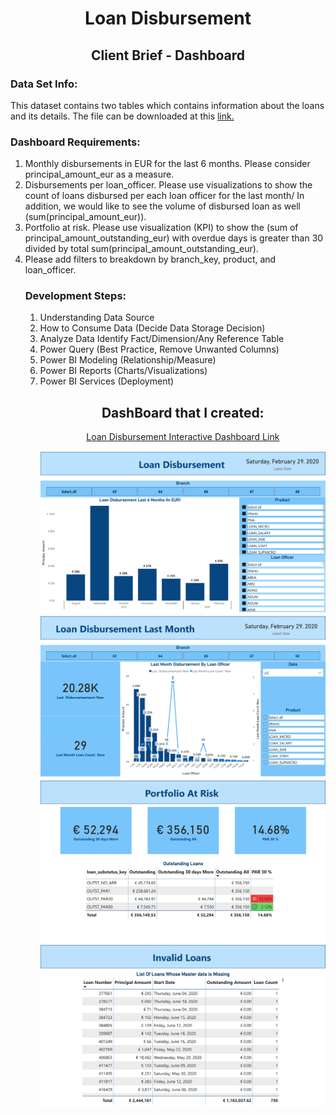 <h1 align="center">Loan Disbursement</h1>
<h2 align="center">Client Brief - Dashboard</h2>

<P>
  <h3>Data Set Info:</h3>
  <P>
    This dataset contains two tables which contains information about the loans and its details. The file can be downloaded at this <a 
    href="https://drive.google.com/drive/folders/1S36-EOijNrfPgL1UhlW4Blfj-S_m3Apn?usp=sharing">link.</a>
  </P>

  <h3>Dashboard Requirements:</h3>
  <P>
    <ol>
      <li>Monthly disbursements in EUR for the last 6 months. Please consider principal_amount_eur as a measure.</li>
      <li>
        Disbursements per loan_officer. Please use visualizations to show the count of loans disbursed per each loan officer for the last month/ In addition, we would                  like to see the volume of disbursed loan as well (sum(principal_amount_eur)).
      </li>
      <li>
         Portfolio at risk. Please use visualization (KPI) to show the (sum of principal_amount_outstanding_eur) with overdue days is greater than 30 divided by total 
         sum(principal_amount_outstanding_eur). 
      </li>
      <li>Please add filters to breakdown by branch_key, product, and loan_officer. </li>
  </P>

  <h3>Development Steps:</h3>
  <P>
    <ol>
      <li>Understanding Data Source</li>
      <li>How to Consume Data (Decide Data Storage Decision)</li>
      <li>Analyze Data Identify Fact/Dimension/Any Reference Table</li>
      <li>Power Query (Best Practice, Remove Unwanted Columns)</li>
      <li>Power BI Modeling (Relationship/Measure)</li>
      <li>Power BI Reports (Charts/Visualizations)</li>
      <li>Power BI Services (Deployment)</li>
  </P>

      
</P>

<P>
  <h2 align="center">DashBoard that I created:</h2>
  <P align="center">
    <a href="https://luisosorio3214.github.io/Power-BI-Dashboards/Loan%20Disbursement/index.html">Loan Disbursement Interactive Dashboard Link</a>
  </P>
  <img src="Loan - Dashboard Images/Loan - Dashboard-1.png">
  <img src="Loan - Dashboard Images/Loan - Dashboard-2.png">
  <img src="Loan - Dashboard Images/Loan - Dashboard-3.png">
  <img src="Loan - Dashboard Images/Loan - Dashboard-4.png">
</P>
